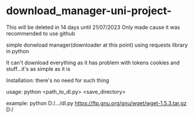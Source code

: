 # download_manager-uni-project-
This will be deleted in 14 days until 21/07/2023
Only made cause it was recommended to use github

simple donwload manager(downloader at this point) using requests library in python

It can't download everything as it has problem with tokens cookies and stuff...it's as simple as it is

Installation: there's no need for such thing

usage: python <path_to_dl.py> <url> <save_directory>

example: python D:/.../dl.py https://ftp.gnu.org/gnu/wget/wget-1.5.3.tar.gz D:/
